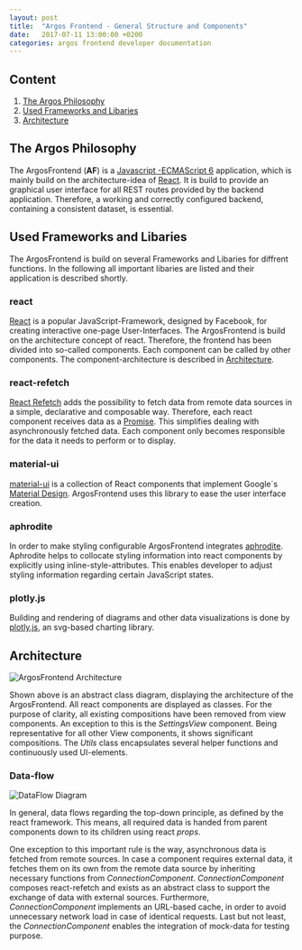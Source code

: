 ```yaml
---
layout: post
title:  "Argos Frontend - General Structure and Components"
date:   2017-07-11 13:00:00 +0200
categories: argos frontend developer documentation
---
```


## Content

1. [The Argos Philosophy](#The-Argos-Philosophy)
2. [Used Frameworks and Libaries](#Used-Frameworks-and-Libaries)
3. [Architecture](#Architecture)



## The Argos Philosophy

The ArgosFrontend (**AF**) is a [Javascript -ECMAScript 6](http://es6-features.org/) application, which is mainly build on the architecture-idea of [React](https://facebook.github.io/react/).
It is build to provide an graphical user interface for all REST routes provided by the backend application. Therefore, a working and correctly configured backend, containing a consistent dataset, is essential.

## Used Frameworks and Libaries

The ArgosFrontend is build on several Frameworks and Libaries for diffrent functions. In the following all important libaries are listed and their application is described shortly.

### react
[React](https://facebook.github.io/react/) is a popular JavaScript-Framework, designed by Facebook, for creating interactive one-page User-Interfaces. The ArgosFrontend is build on the architecture concept of react. Therefore, the frontend has been divided into so-called components. Each component can be called by other components. The component-architecture is described in [Architecture](#Architecture).

### react-refetch
[React Refetch](https://facebook.github.io/react/) adds the possibility to fetch data from remote data sources in a simple, declarative and composable way. Therefore, each react component receives data as a [Promise](https://developer.mozilla.org/de/docs/Web/JavaScript/Reference/Global_Objects/Promise). This simplifies dealing with asynchronously fetched data. Each component only becomes responsible for the data it needs to perform or to display.

### material-ui
[material-ui](https://github.com/callemall/material-ui) is a collection of React components that implement Google´s [Material Design](https://material.io/guidelines/material-design/introduction.html). ArgosFrontend uses this library to ease the user interface creation.

### aphrodite
In order to make styling configurable ArgosFrontend integrates [aphrodite](https://github.com/Khan/aphrodite). Aphrodite helps to collocate styling information into react components by explicitly using inline-style-attributes. This enables developer to adjust styling information regarding certain JavaScript states.

### plotly.js
Building and rendering of diagrams and other data visualizations is done by [plotly.js](https://plot.ly/javascript/), an svg-based charting library.

## Architecture

![ArgosFrontend Architecture](/argos/resources/frontend/argos-frontend-architecture.png)

Shown above is an abstract class diagram, displaying the architecture of the ArgosFrontend.
All react components are displayed as classes. For the purpose of clarity, all existing compositions have been removed from view components.
An exception to this is the *SettingsView* component. Being representative for all other View components, it shows significant compositions.
The *Utils* class encapsulates several helper functions and continuously used UI-elements.

### Data-flow
![DataFlow Diagram](/argos/resources/frontend/data-flow-diagram.jpg)

In general, data flows regarding the top-down principle, as defined by the react framework. This means, all required data is handed from parent components down to its children using react *props*.

One exception to this important rule is the way, asynchronous data is fetched from remote sources. In case a component requires external data, it fetches them on its own from the remote data source by inheriting necessary functions from *ConnectionComponent*. *ConnectionComponent* composes react-refetch and exists as an abstract class to support the exchange of data with external sources. Furthermore, *ConnectionComponent* implements an URL-based cache, in order to avoid unnecessary network load in case of identical requests. Last but not least, the *ConnectionComponent* enables the integration of mock-data for testing purpose.
